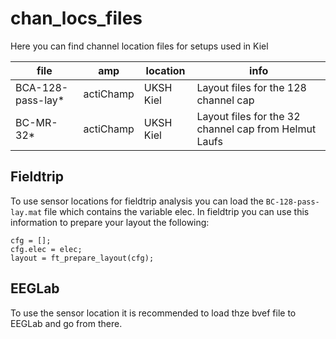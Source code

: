 # chan_locs_files
Here you can find channel location files for setups used in Kiel

| file | amp | location | info |
|------|-----|----------| ---- |
| BCA-128-pass-lay* | actiChamp | UKSH Kiel | Layout files for the 128 channel cap |
| BC-MR-32* | actiChamp | UKSH Kiel |  Layout files for the 32 channel cap from Helmut Laufs |


## Fieldtrip
To use sensor locations for fieldtrip analysis you can load the `BC-128-pass-lay.mat` file which contains the variable elec.
In fieldtrip you can use this information to prepare your layout the following:

```
cfg = [];
cfg.elec = elec;
layout = ft_prepare_layout(cfg);
```

## EEGLab
To use the sensor location it is recommended to load thze bvef file to EEGLab and go from there.